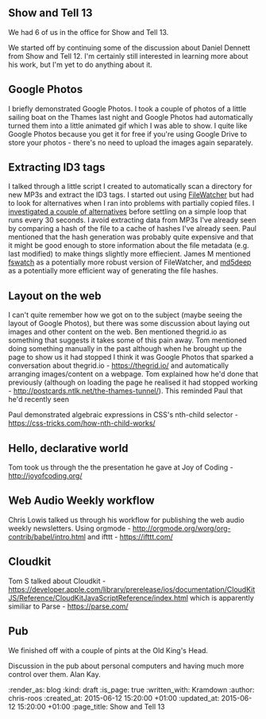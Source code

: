 Show and Tell 13
----------------

We had 6 of us in the office for Show and Tell 13.

We started off by continuing some of the discussion about Daniel Dennett from Show and Tell 12. I'm certainly still interested in learning more about his work, but I'm yet to do anything about it.

## Google Photos

I briefly demonstrated Google Photos. I took a couple of photos of a little sailing boat on the Thames last night and Google Photos had automatically turned them into a little animated gif which I was able to show. I quite like Google Photos because you get it for free if you're using Google Drive to store your photos - there's no need to upload the images again separately.

## Extracting ID3 tags

I talked through a little script I created to automatically scan a directory for new MP3s and extract the ID3 tags. I started out using [FileWatcher][] but had to look for alternatives when I ran into problems with partially copied files. I [investigated a couple of alternatives][files-changed-gist] before settling on a simple loop that runs every 30 seconds. I avoid extracting data from MP3s I've already seen by comparing a hash of the file to a cache of hashes I've already seen. Paul mentioned that the hash generation was probably quite expensive and that it might be good enough to store information about the file metadata (e.g. last modified) to make things slightly more effiecient. James M mentioned [fswatch][] as a potentially more robust version of FileWatcher, and [md5deep][] as a potentially more efficient way of generating the file hashes.

## Layout on the web

I can't quite remember how we got on to the subject (maybe seeing the layout of Google Photos), but there was some discussion about laying out images and other content on the web. Ben mentioned thegrid.io as something that suggests it takes some of this pain away. Tom mentioned doing something manually in the past although when he brought up the page to show us it had stopped
I think it was Google Photos that sparked a conversation about thegrid.io - https://thegrid.io/ and automatically arranging images/content on a webpage. Tom explained how he'd done that previously (although on loading the page he realised it had stopped working - http://postcards.ntlk.net/the-thames-tunnel/). This reminded Paul that he'd recently seen

Paul demonstrated algebraic expressions in CSS's nth-child selector - https://css-tricks.com/how-nth-child-works/

## Hello, declarative world

Tom took us through the the presentation he gave at Joy of Coding - http://joyofcoding.org/

## Web Audio Weekly workflow

Chris Lowis talked us through his workflow for publishing the web audio weekly newsletters. Using orgmode  - http://orgmode.org/worg/org-contrib/babel/intro.html and ifttt - https://ifttt.com/

## Cloudkit

Tom S talked about Cloudkit - https://developer.apple.com/library/prerelease/ios/documentation/CloudKitJS/Reference/CloudKitJavaScriptReference/index.html which is apparently similiar to Parse - https://parse.com/

## Pub

We finished off with a couple of pints at the Old King's Head.

Discussion in the pub about personal computers and having much more control over them. Alan Kay.

[files-changed-gist]: https://gist.github.com/chrisroos/867d3696278f616cb734
[FileWatcher]: https://github.com/thomasfl/filewatcher
[fswatch]: https://github.com/emcrisostomo/fswatch
[md5deep]: http://md5deep.sourceforge.net/

:render_as: blog
:kind: draft
:is_page: true
:written_with: Kramdown
:author: chris-roos
:created_at: 2015-06-12 15:20:00 +01:00
:updated_at: 2015-06-12 15:20:00 +01:00
:page_title: Show and Tell 13
